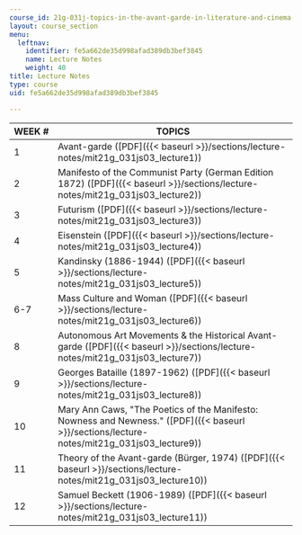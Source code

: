 ```yaml
---
course_id: 21g-031j-topics-in-the-avant-garde-in-literature-and-cinema-spring-2003
layout: course_section
menu:
  leftnav:
    identifier: fe5a662de35d998afad389db3bef3845
    name: Lecture Notes
    weight: 40
title: Lecture Notes
type: course
uid: fe5a662de35d998afad389db3bef3845

---
```


| WEEK # | TOPICS |
| --- | --- |
| 1 | Avant-garde ([PDF]({{< baseurl >}}/sections/lecture-notes/mit21g_031js03_lecture1)) |
| 2 | Manifesto of the Communist Party (German Edition 1872) ([PDF]({{< baseurl >}}/sections/lecture-notes/mit21g_031js03_lecture2)) |
| 3 | Futurism ([PDF]({{< baseurl >}}/sections/lecture-notes/mit21g_031js03_lecture3)) |
| 4 | Eisenstein ([PDF]({{< baseurl >}}/sections/lecture-notes/mit21g_031js03_lecture4)) |
| 5 | Kandinsky (1886-1944) ([PDF]({{< baseurl >}}/sections/lecture-notes/mit21g_031js03_lecture5)) |
| 6-7 | Mass Culture and Woman ([PDF]({{< baseurl >}}/sections/lecture-notes/mit21g_031js03_lecture6)) |
| 8 | Autonomous Art Movements & the Historical Avant-garde ([PDF]({{< baseurl >}}/sections/lecture-notes/mit21g_031js03_lecture7)) |
| 9 | Georges Bataille (1897-1962) ([PDF]({{< baseurl >}}/sections/lecture-notes/mit21g_031js03_lecture8)) |
| 10 | Mary Ann Caws, "The Poetics of the Manifesto: Nowness and Newness." ([PDF]({{< baseurl >}}/sections/lecture-notes/mit21g_031js03_lecture9)) |
| 11 | Theory of the Avant-garde (Bürger, 1974) ([PDF]({{< baseurl >}}/sections/lecture-notes/mit21g_031js03_lecture10)) |
| 12 | Samuel Beckett (1906-1989) ([PDF]({{< baseurl >}}/sections/lecture-notes/mit21g_031js03_lecture11))